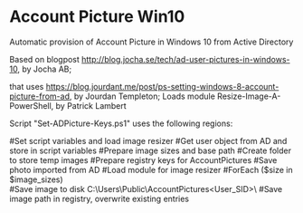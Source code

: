 # Account Picture Win10 
Automatic provision of Account Picture in Windows 10 from Active Directory 

Based on blogpost http://blog.jocha.se/tech/ad-user-pictures-in-windows-10, by Jocha AB; 

that uses https://blog.jourdant.me/post/ps-setting-windows-8-account-picture-from-ad, 
by Jourdan Templeton; 
Loads module Resize-Image-A-PowerShell, by Patrick Lambert
 
Script "Set-ADPicture-Keys.ps1" uses the following regions: 

#Set script variables and load image resizer 
#Get user object from AD and store in script variables 
#Prepare image sizes and base path 
#Create folder to store temp images 
#Prepare registry keys for AccountPictures 
#Save photo imported from AD 
#Load module for image resizer 
#ForEach ($size in $image_sizes)  
  #Save image to disk C:\Users\Public\AccountPictures\<User_SID>\ 
  #Save image path in registry, overwrite existing entries


